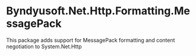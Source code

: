 # Byndyusoft.Net.Http.Formatting.MessagePack
This package adds support for MessagePack formatting and content negotiation to System.Net.Http
